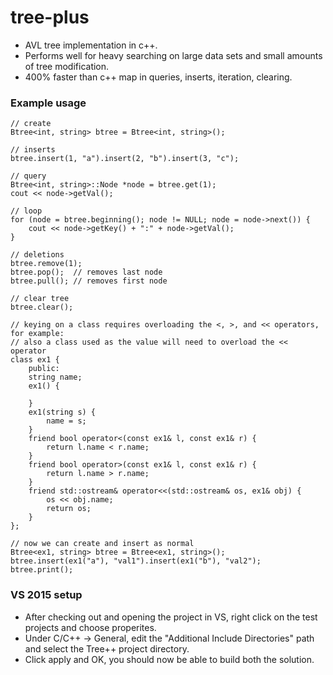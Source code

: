 # tree-plus
* AVL tree implementation in c++.
* Performs well for heavy searching on large data sets and small amounts of tree modification.
* 400% faster than c++ map in queries, inserts, iteration, clearing.

### Example usage
	// create
	Btree<int, string> btree = Btree<int, string>();

	// inserts
	btree.insert(1, "a").insert(2, "b").insert(3, "c");

	// query
	Btree<int, string>::Node *node = btree.get(1);
	cout << node->getVal();

	// loop
	for (node = btree.beginning(); node != NULL; node = node->next()) {
		cout << node->getKey() + ":" + node->getVal();
	}

	// deletions
	btree.remove(1);
	btree.pop();  // removes last node
	btree.pull(); // removes first node

	// clear tree
	btree.clear();

	// keying on a class requires overloading the <, >, and << operators, for example:
	// also a class used as the value will need to overload the << operator
	class ex1 {
		public:
		string name;
		ex1() {

		}
		ex1(string s) {
			name = s;
		}
		friend bool operator<(const ex1& l, const ex1& r) {
			return l.name < r.name;
		}
		friend bool operator>(const ex1& l, const ex1& r) {
			return l.name > r.name;
		}
		friend std::ostream& operator<<(std::ostream& os, ex1& obj) {
			os << obj.name;
			return os;
		}
	};

	// now we can create and insert as normal
	Btree<ex1, string> btree = Btree<ex1, string>();
	btree.insert(ex1("a"), "val1").insert(ex1("b"), "val2");
	btree.print();


### VS 2015 setup
* After checking out and opening the project in VS, right click on the test projects and choose properites.
* Under C/C++ -> General, edit the "Additional Include Directories" path and select the Tree++ project directory.
* Click apply and OK, you should now be able to build both the solution.


